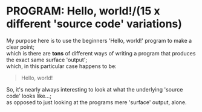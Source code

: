 # PROGRAM: Hello, world!/(15 x different 'source code' variations)

My purpose here is to use the beginners 'Hello, world!' program to make a clear point;     
which is there are **tons** of different ways of writing a program  that produces the exact same surface 'output';      
which, in this particular case happens to be:     

> Hello, world!  

So, it's nearly always interesting  to look at what the underlying 'source code' looks like...;    
as opposed to just looking at the programs mere 'surface' output, alone.  

